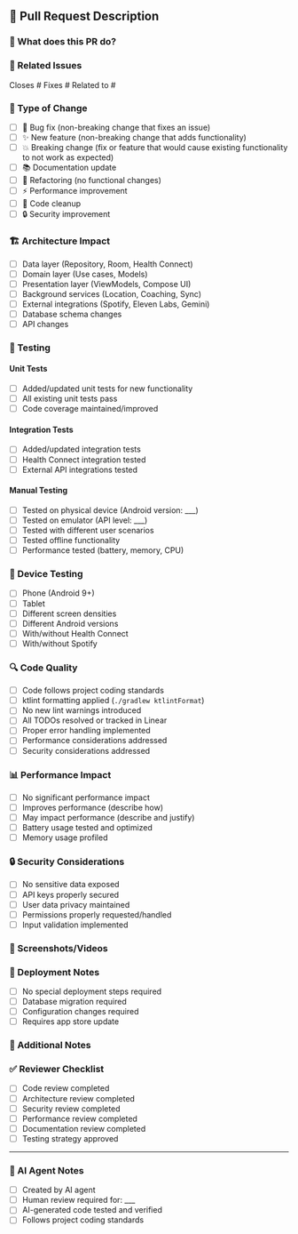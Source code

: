 ## 📝 Pull Request Description

### 🎯 What does this PR do?
<!-- Provide a clear and concise description of what this PR accomplishes -->

### 🔗 Related Issues
<!-- Link to related Linear issues, GitHub issues, or feature requests -->
Closes #
Fixes #
Related to #

### 🧪 Type of Change
<!-- Mark the relevant option with an "x" -->
- [ ] 🐛 Bug fix (non-breaking change that fixes an issue)
- [ ] ✨ New feature (non-breaking change that adds functionality)
- [ ] 💥 Breaking change (fix or feature that would cause existing functionality to not work as expected)
- [ ] 📚 Documentation update
- [ ] 🔧 Refactoring (no functional changes)
- [ ] ⚡ Performance improvement
- [ ] 🧹 Code cleanup
- [ ] 🔒 Security improvement

### 🏗️ Architecture Impact
<!-- Mark if this PR affects any of these areas -->
- [ ] Data layer (Repository, Room, Health Connect)
- [ ] Domain layer (Use cases, Models)
- [ ] Presentation layer (ViewModels, Compose UI)
- [ ] Background services (Location, Coaching, Sync)
- [ ] External integrations (Spotify, Eleven Labs, Gemini)
- [ ] Database schema changes
- [ ] API changes

### 🧪 Testing
<!-- Describe the testing performed -->

#### Unit Tests
- [ ] Added/updated unit tests for new functionality
- [ ] All existing unit tests pass
- [ ] Code coverage maintained/improved

#### Integration Tests
- [ ] Added/updated integration tests
- [ ] Health Connect integration tested
- [ ] External API integrations tested

#### Manual Testing
- [ ] Tested on physical device (Android version: ___)
- [ ] Tested on emulator (API level: ___)
- [ ] Tested with different user scenarios
- [ ] Tested offline functionality
- [ ] Performance tested (battery, memory, CPU)

### 📱 Device Testing
<!-- Mark all devices/configurations tested -->
- [ ] Phone (Android 9+)
- [ ] Tablet
- [ ] Different screen densities
- [ ] Different Android versions
- [ ] With/without Health Connect
- [ ] With/without Spotify

### 🔍 Code Quality
<!-- Ensure all checks pass -->
- [ ] Code follows project coding standards
- [ ] ktlint formatting applied (`./gradlew ktlintFormat`)
- [ ] No new lint warnings introduced
- [ ] All TODOs resolved or tracked in Linear
- [ ] Proper error handling implemented
- [ ] Performance considerations addressed
- [ ] Security considerations addressed

### 📊 Performance Impact
<!-- Describe any performance implications -->
- [ ] No significant performance impact
- [ ] Improves performance (describe how)
- [ ] May impact performance (describe and justify)
- [ ] Battery usage tested and optimized
- [ ] Memory usage profiled

### 🔒 Security Considerations
<!-- Mark if applicable -->
- [ ] No sensitive data exposed
- [ ] API keys properly secured
- [ ] User data privacy maintained
- [ ] Permissions properly requested/handled
- [ ] Input validation implemented

### 📸 Screenshots/Videos
<!-- Add screenshots or videos demonstrating the changes -->
<!-- For UI changes, include before/after screenshots -->
<!-- For new features, include demo videos or GIFs -->

### 🚀 Deployment Notes
<!-- Any special deployment considerations -->
- [ ] No special deployment steps required
- [ ] Database migration required
- [ ] Configuration changes required
- [ ] Requires app store update

### 📝 Additional Notes
<!-- Any additional information for reviewers -->

### ✅ Reviewer Checklist
<!-- For reviewers to complete -->
- [ ] Code review completed
- [ ] Architecture review completed
- [ ] Security review completed
- [ ] Performance review completed
- [ ] Documentation review completed
- [ ] Testing strategy approved

---

### 🤖 AI Agent Notes
<!-- If this PR was created by an AI agent, include relevant context -->
- [ ] Created by AI agent
- [ ] Human review required for: ___
- [ ] AI-generated code tested and verified
- [ ] Follows project coding standards